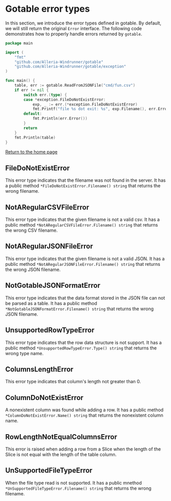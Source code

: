 # Gotable error types

In this section, we introduce the error types defined in gotable. By default, we will still return the original
```Error``` interface. The following code demonstrates how to properly handle errors returned by ```gotable```.

```go
package main

import (
	"fmt"
	"github.com/Alleria-Windrunner/gotable"
	"github.com/Alleria-Windrunner/gotable/exception"
)

func main() {
	table, err := gotable.ReadFromJSONFile("cmd/fun.csv")
	if err != nil {
		switch err.(type) {
		case *exception.FileDoNotExistError:
			exp, _ := err.(*exception.FileDoNotExistError)
			fmt.Printf("file %s dot exit: %s", exp.Filename(), err.Error())
		default:
			fmt.Println(err.Error())
		}
		return
	}
	fmt.Println(table)
}

```

[Return to the home page](../README.md)

## FileDoNotExistError
This error type indicates that the filename was not found in the server. It has a public method
```*FileDoNotExistError.Filename() string``` that returns the wrong filename.

## NotARegularCSVFileError
This error type indicates that the given filename is not a valid csv. It has a public method
```*NotARegularCSVFileError.Filename() string``` that returns the wrong CSV filename.

## NotARegularJSONFileError
This error type indicates that the given filename is not a valid JSON. It has a public method
```*NotARegularJSONFileError.Filename() string``` that returns the wrong JSON filename.

## NotGotableJSONFormatError
This error type indicates that the data format stored in the JSON file can not be parsed as a table.
It has a public method ```*NotGotableJSONFormatError.Filename() string``` that returns the wrong JSON filename.

## UnsupportedRowTypeError
This error type indicates that the row data structure is not support. It has a public method 
```*UnsupportedRowTypeError.Type() string``` that returns the wrong type name.

## ColumnsLengthError
This error type indicates that column's length not greater than 0.

## ColumnDoNotExistError
A nonexistent column was found while adding a row. It has a public method ```*ColumnDoNotExistError.Name() string``` 
that returns the nonexistent column name.

## RowLengthNotEqualColumnsError
This error is raised when adding a row from a Slice when the length of the Slice is not equal with the length of the 
table column.

## UnSupportedFileTypeError
When the file type read is not supported. It has a public mnethod ```*UnSupportedFileTypeError.Filename() string``` 
that returns the wrong filename.
